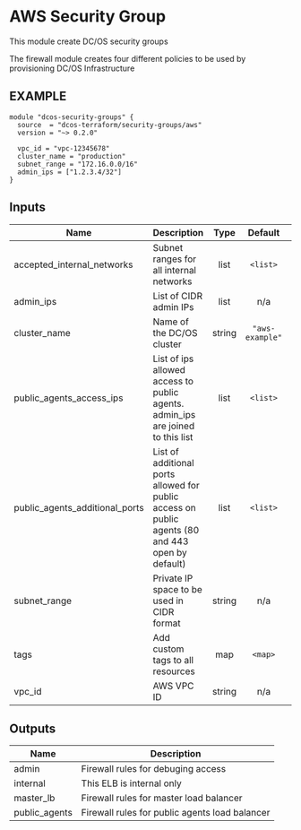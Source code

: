 AWS Security Group
============
This module create DC/OS security groups

The firewall module creates four different policies to be used by provisioning DC/OS Infrastructure

EXAMPLE
-------
```hcl
module "dcos-security-groups" {
  source  = "dcos-terraform/security-groups/aws"
  version = "~> 0.2.0"

  vpc_id = "vpc-12345678"
  cluster_name = "production"
  subnet_range = "172.16.0.0/16"
  admin_ips = ["1.2.3.4/32"]
}
```

## Inputs

| Name | Description | Type | Default | Required |
|------|-------------|:----:|:-----:|:-----:|
| accepted\_internal\_networks | Subnet ranges for all internal networks | list | `<list>` | no |
| admin\_ips | List of CIDR admin IPs | list | n/a | yes |
| cluster\_name | Name of the DC/OS cluster | string | `"aws-example"` | no |
| public\_agents\_access\_ips | List of ips allowed access to public agents. admin_ips are joined to this list | list | `<list>` | no |
| public\_agents\_additional\_ports | List of additional ports allowed for public access on public agents (80 and 443 open by default) | list | `<list>` | no |
| subnet\_range | Private IP space to be used in CIDR format | string | n/a | yes |
| tags | Add custom tags to all resources | map | `<map>` | no |
| vpc\_id | AWS VPC ID | string | n/a | yes |

## Outputs

| Name | Description |
|------|-------------|
| admin | Firewall rules for debuging access |
| internal | This ELB is internal only |
| master\_lb | Firewall rules for master load balancer |
| public\_agents | Firewall rules for public agents load balancer |

